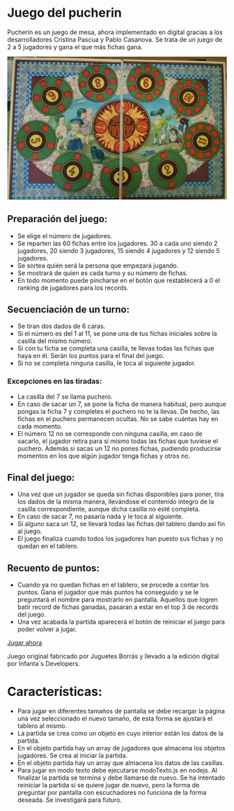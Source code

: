# Juego del pucherin

Pucherín es un juego de mesa, ahora implementado en digital gracias a los desarrolladores Cristina Pascua y Pablo Casanova. Se trata de un juego de 2 a 5 jugadores y gana el que más fichas gana. 

![This is an image](/imagenes/puchero.jpg)


## Preparación del juego:
   - Se elige el número de jugadores.
   - Se reparten las 60 fichas entre los jugadores. 30 a cada uno siendo 2 jugadores, 20 siendo 3 jugadores, 15 siendo 4 jugadores y 12 siendo 5 jugadores.
   - Se sortea quién será la persona que empezará jugando.
   - Se mostrará de quien es cada turno y su número de fichas.
   - En todo momento puede pincharse en el botón que restablecerá a 0 el ranking de jugadores para los records.

## Secuenciación de un turno:
   - Se tiran dos dados de 6 caras.
   - Si el número es del 1 al 11, se pone una de tus fichas iniciales sobre la casilla del mismo número.
   - Si con tu ficha se completa una casilla, te llevas todas las fichas que haya en él. Serán los puntos para el final del juego.
   - Si no se completa ninguna casilla, le toca al siguiente jugador.

### Excepciones en las tiradas:
   - La casilla del 7 se llama puchero.
   - En caso de sacar un 7, se pone la ficha de manera habitual, pero aunque pongas la ficha 7 y completes el puchero no te la llevas. De hecho, las fichas en el puchero permanecen ocultas. No se sabe cuántas hay en cada momento.
   - El número 12 no se corresponde con ninguna casilla, en caso de sacarlo, el jugador retira para sí mismo todas las fichas que tuviese el puchero. Además si sacas un 12 no pones fichas, pudiendo producirse momentos en los que algún jugador tenga fichas y otros no.

## Final del juego:
   - Una vez que un jugador se queda sin fichas disponibles para poner, tira los dados de la misma manera, llevándose el contenido integro de la casilla correspondiente, aunque dicha casilla no esté completa.
   - En caso de sacar 7, no pasaría nada y le toca al siguiente.
   - Sí alguno saca un 12, se llevará todas las fichas del tablero dando así fin al juego.
   - El juego finaliza cuando todos los jugadores han puesto sus fichas y no quedan en el tablero.

## Recuento de puntos:
   - Cuando ya no quedan fichas en el tablero, se procede a contar los puntos. Gana el jugador que más puntos ha conseguido y se le preguntará el nombre para mostrarlo en pantalla. Aquellos que logren batir record de fichas ganadas, pasaran a estar en el top 3 de records del juego.
   - Una vez acabada la partida aparecerá el botón de reiniciar el juego para poder volver a jugar.

[Jugar ahora](https://kassito.github.io/Pucherin/)

Juego original fabricado por Juguetes Borrás y llevado a la edición digital por Infanta´s Developers.


# Características:
- Para jugar en diferentes tamaños de pantalla se debe recargar la página una vez seleccionado el nuevo tamaño, de esta forma se ajustará el tablero al mismo.
- La partida se crea como un objeto en cuyo interior están los datos de la partida.
- En el objeto partida hay un array de jugadores que almacena los objetos jugadores. Se crea al iniciar la partida.
- En el objeto partida hay un array que almacena los datos de las casillas.
- Para jugar en modo texto debe ejecutarse modoTexto.js en nodejs. Al finalizar la partida se termina y debe llamarse de nuevo. Se ha intentado reiniciar la partida si se quiere jugar de nuevo, pero la forma de preguntar por pantalla con escuchadores no funciona de la forma deseada. Se investigará para futuro.
